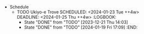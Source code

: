 - Schedule
	- TODO Ukiyo-e Trove
	  SCHEDULED: <2024-01-23 Tue ++4w>
	  DEADLINE: <2024-01-25 Thu ++4w>
	  :LOGBOOK:
	  * State "DONE" from "TODO" [2023-12-21 Thu 14:03]
	  * State "DONE" from "TODO" [2024-01-19 Fri 17:09]
	  :END: